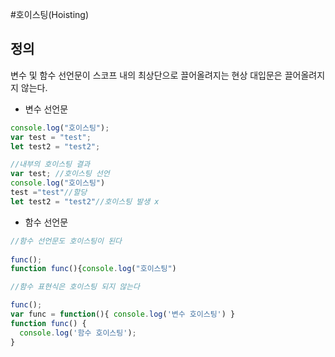 #호이스팅(Hoisting)

## 정의 
변수 및 함수 선언문이 스코프 내의 최상단으로 끌어올려지는 현상 
대입문은 끌어올려지지 않는다.
* 변수 선언문
```javascript   
console.log("호이스팅");
var test = "test";
let test2 = "test2";

//내부의 호이스팅 결과 
var test; //호이스팅 선언 
console.log("호이스팅")
test ="test"//할당
let test2 = "test2"//호이스팅 발생 x 
```
* 함수 선언문 
```javascript  
//함수 선언문도 호이스팅이 된다
 
func();
function func(){console.log("호이스팅")

//함수 표현식은 호이스팅 되지 않는다

func();
var func = function(){ console.log('변수 호이스팅') }
function func() {
  console.log('함수 호이스팅');
}
```
